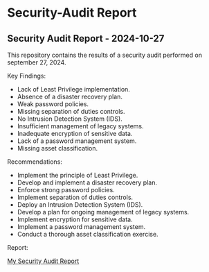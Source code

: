 # Security-Audit Report
## Security Audit Report - 2024-10-27

This repository contains the results of a security audit performed on september 27, 2024.

Key Findings:

*   Lack of Least Privilege implementation.
*   Absence of a disaster recovery plan.
*   Weak password policies.
*   Missing separation of duties controls.
*   No Intrusion Detection System (IDS).
*   Insufficient management of legacy systems.
*   Inadequate encryption of sensitive data.
*   Lack of a password management system.
*   Missing asset classification.

Recommendations:

*   Implement the principle of Least Privilege.
*   Develop and implement a disaster recovery plan.
*   Enforce strong password policies.
*   Implement separation of duties controls.
*   Deploy an Intrusion Detection System (IDS).
*   Develop a plan for ongoing management of legacy systems.
*   Implement encryption for sensitive data.
*   Implement a password management system.
*   Conduct a thorough asset classification exercise.

Report:

[My Security Audit Report](https://github.com/jmcoded0/Security-Audit/blob/main/Controls%20and%20compliance%20checklist%20(My%20Security%20Audit).pdf)
